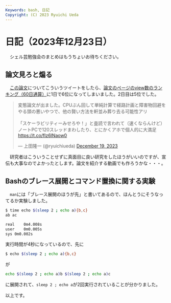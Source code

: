 ```yaml
---
Keywords: bash, 日記
Copyright: (C) 2023 Ryuichi Ueda
---
```


# 日記（2023年12月23日）

　シェル芸勉強会のまとめはもうちょいお待ちください。

## 論文見ろと煽る

　[この論文](https://www.fujipress.jp/jrm/rb/robot003500061489/)についてこういうツイートをしたら、[論文のページのview数のランキング（60日通算）](https://www.fujipress.jp/most-viewed/)に1日で6位になってしまいました。2日目は5位でした。

<blockquote class="twitter-tweet"><p lang="ja" dir="ltr">変態論文が出ました。CPUぶん回して単純計算で経路計画と障害物回避をやる頭の悪いやつで、他の賢い方法を軒並み葬り去る可能性アリ<br><br>「スケーラビリティーみせろや！」と査読で言われて（速くならんけど）ノートPCで120スレッドまわしたり、とにかくアホで個人的に大満足<a href="https://t.co/fIz6lNaow0">https://t.co/fIz6lNaow0</a></p>&mdash; 上田隆一 (@ryuichiueda) <a href="https://twitter.com/ryuichiueda/status/1737241838321553868?ref_src=twsrc%5Etfw">December 19, 2023</a></blockquote> <script async src="https://platform.twitter.com/widgets.js" charset="utf-8"></script>

　研究者はこういうことせずに真面目に良い研究をしたほうがいいのですが、宣伝も大事なのでよかったとします。論文を紹介する動画でも作ろうかな・・・。


## Bashのブレース展開とコマンド置換に関する実験

　`man`には「ブレース展開のほうが先」と書いてあるので、ほんとうにそうなってるか実験しました。
```bash
$ time echo $(sleep 2 ; echo a){b,c}
ab ac

real	0m4.008s
user	0m0.005s
sys	0m0.002s
```
実行時間が4秒になっているので、先に
```bash
$ echo $(sleep 2 ; echo a){b,c}
```
が
```bash
echo $(sleep 2 ; echo a)b $(sleep 2 ; echo a)c
```
に展開されて、`sleep 2 ; echo a`が2回実行されていることが分かりました。


以上です。
